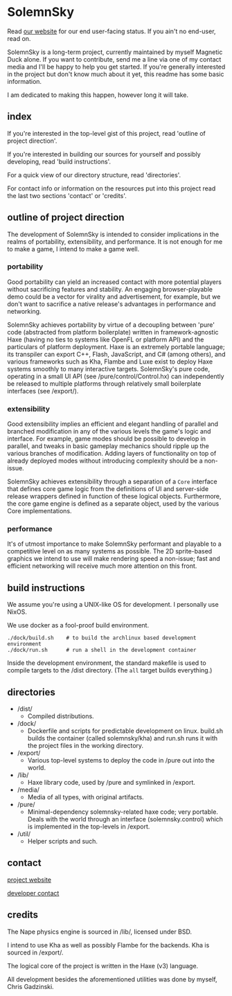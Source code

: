 # SolemnSky

Read [our website](http://solemnsky.com) for our end user-facing status. If you ain't no end-user, read on.

SolemnSky is a long-term project, currently maintained by myself Magnetic Duck alone. If you want to contribute, send me a line via one of my contact media and I'll be happy to help you get started. If you're generally interested in the project but don't know much about it yet, this readme has some basic information.

I am dedicated to making this happen, however long it will take.

## index 

If you're interested in the top-level gist of this project, read 'outline of project direction'.

If you're interested in building our sources for yourself and possibly developing, read 'build instructions'.

For a quick view of our directory structure, read 'directories'.

For contact info or information on the resources put into this project read the last two sections 'contact' or 'credits'.

## outline of project direction

The development of SolemnSky is intended to consider implications in the realms of portability, extensibility, and performance. It is not enough for me to make a game, I intend to make a game well.

### portability

Good portability can yield an increased contact with more potential players without sacrificing features and stability. An engaging browser-playable demo could be a vector for virality and advertisement, for example, but we don't want to sacrifice a native release's advantages in performance and networking.

SolemnSky achieves portability by virtue of a decoupling between 'pure' code (abstracted from platform boilerplate) written in framework-agnostic Haxe (having no ties to systems like OpenFL or platform API) and the particulars of platform deployment. Haxe is an extremely portable language; its transpiler can export C++, Flash, JavaScript, and C# (among others), and various frameworks such as Kha, Flambe and Luxe exist to deploy Haxe systems smoothly to many interactive targets. SolemnSky's pure code, operating in a small UI API (see /pure/control/Control.hx) can independently be released to multiple platforms through relatively small boilerplate interfaces (see /export/).

### extensibility

Good extensibility implies an efficient and elegant handling of parallel and branched modification in any of the various levels the game's logic and interface. For example, game modes should be possible to develop in parallel, and tweaks in basic gameplay mechanics should ripple up the various branches of modification. Adding layers of functionality on top of already deployed modes without introducing complexity should be a non-issue.

SolemnSky achieves extensibility through a separation of a ``Core`` interface that defines core game logic from the definitions of UI and server-side release wrappers defined in function of these logical objects. Furthermore, the core game engine is defined as a separate object, used by the various Core implementations.

### performance

It's of utmost importance to make SolemnSky performant and playable to a competitive level on as many systems as possible. The 2D sprite-based graphics we intend to use will make rendering speed a non-issue; fast and efficient networking will receive much more attention on this front.

## build instructions

We assume you're using a UNIX-like OS for development. I personally use NixOS.

We use docker as a fool-proof build environment.
    
    ./dock/build.sh    # to build the archlinux based development environment
    ./dock/run.sh      # run a shell in the development container

Inside the development environment, the standard makefile is used to compile targets to the /dist directory. (The ``all`` target builds everything.)

## directories

- /dist/
  - Compiled distributions.
- /dock/
  - Dockerfile and scripts for predictable development on linux. build.sh builds the container (called solemnsky/kha) and run.sh runs it with the project files in the working directory.
- /export/
  - Various top-level systems to deploy the code in /pure out into the world.
- /lib/
  - Haxe library code, used by /pure and symlinked in /export.
- /media/
  - Media of all types, with original artifacts.
- /pure/
  - Minimal-dependency solemnsky-related haxe code; very portable. Deals with the world through an interface (solemnsky.control) which is implemented in the top-levels in /export.
- /util/
  - Helper scripts and such.

## contact 

[project website](http://solemnsky.com)

[developer contact](http://magnetic.uk.to)

## credits

The Nape physics engine is sourced in /lib/, licensed under BSD.

I intend to use Kha as well as possibly Flambe for the backends. Kha is sourced in /export/.

The logical core of the project is written in the Haxe (v3) language.

All development besides the aforementioned utilities was done by myself, Chris Gadzinski. 
